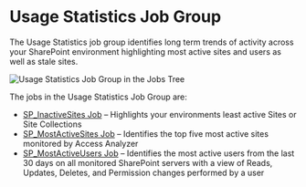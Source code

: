 # Usage Statistics Job Group

The Usage Statistics job group identifies long term trends of activity across your SharePoint
environment highlighting most active sites and users as well as stale sites.

![Usage Statistics Job Group in the Jobs Tree](/img/product_docs/accessanalyzer/solutions/sharepoint/activity/usagestatistics/usagestatisticsjobstree.webp)

The jobs in the Usage Statistics Job Group are:

- [SP_InactiveSites Job](/docs/accessanalyzer/12.0/solutions/sharepoint/activity/usagestatistics/sp-inactivesites.md) – Highlights your environments least active Sites or
  Site Collections
- [SP_MostActiveSites Job](/docs/accessanalyzer/12.0/solutions/sharepoint/activity/usagestatistics/sp-mostactivesites.md) – Identifies the top five most active sites
  monitored by Access Analyzer
- [SP_MostActiveUsers Job](/docs/accessanalyzer/12.0/solutions/sharepoint/activity/usagestatistics/sp-mostactiveusers.md) – Identifies the most active users from the last
  30 days on all monitored SharePoint servers with a view of Reads, Updates, Deletes, and Permission
  changes performed by a user
